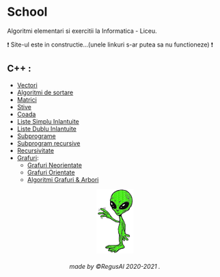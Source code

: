 # School

Algoritmi elementari si exercitii la Informatica - Liceu.
<br>

:exclamation: Site-ul este in constructie...(unele linkuri s-ar putea sa nu functioneze) :exclamation:


##  C++ :
  - [Vectori](null)
  - [Algoritmi de sortare](null)
  - [Matrici](null)
  - [Stive](null)
  - [Coada](null)
  - [Liste Simplu Inlantuite](null)
  - [Liste Dublu Inlantuite](null)
  - [Subprograme](null)
  - [Subprogram  recursive](null)
  - [Recursivitate](null)
  - [Grafuri](https://github.com/RegusAl/School/tree/main/Grafuri): 
      * [Grafuri Neorientate](https://github.com/RegusAl/School/tree/main/Grafuri/Grafuri%20neorientate)
      * [Grafuri Orientate](https://github.com/RegusAl/School/tree/main/Grafuri/Grafuri%20orientate)
      * [Algoritmi Grafuri & Arbori](https://github.com/RegusAl/School/tree/main/Grafuri/Algoritmi%20Grafuri%20%26%20Arbori)
    

<p align="center">
<img src="https://raw.githubusercontent.com/RegusAl/School/main/Website/alien.gif" height="150px">
</p>
<h6 align="center"> made by  ©RegusAl 2020-2021 .</h6>

